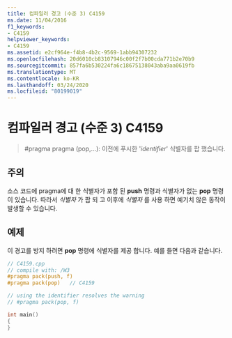 ```yaml
---
title: 컴파일러 경고 (수준 3) C4159
ms.date: 11/04/2016
f1_keywords:
- C4159
helpviewer_keywords:
- C4159
ms.assetid: e2cf964e-f4b8-4b2c-9569-1abb94307232
ms.openlocfilehash: 20d6010cb83107946c00f2f7b00cda771b2e70b9
ms.sourcegitcommit: 857fa6b530224fa6c18675138043aba9aa0619fb
ms.translationtype: MT
ms.contentlocale: ko-KR
ms.lasthandoff: 03/24/2020
ms.locfileid: "80199019"
---
```

# <a name="compiler-warning-level-3-c4159"></a>컴파일러 경고 (수준 3) C4159

> #<a name="pragma-pragmapop--has-popped-previously-pushed-identifier-identifier"></a>pragma pragma (pop,...): 이전에 푸시한 '*identifier*' 식별자를 팝 했습니다.

## <a name="remarks"></a>주의

소스 코드에 pragma에 대 한 식별자가 포함 된 **push** 명령과 식별자가 없는 **pop** 명령이 있습니다. 따라서 *식별자* 가 팝 되 고 이후에 *식별자* 를 사용 하면 예기치 않은 동작이 발생할 수 있습니다.

## <a name="example"></a>예제

이 경고를 방지 하려면 **pop** 명령에 식별자를 제공 합니다. 예를 들면 다음과 같습니다.

```cpp
// C4159.cpp
// compile with: /W3
#pragma pack(push, f)
#pragma pack(pop)   // C4159

// using the identifier resolves the warning
// #pragma pack(pop, f)

int main()
{
}
```
